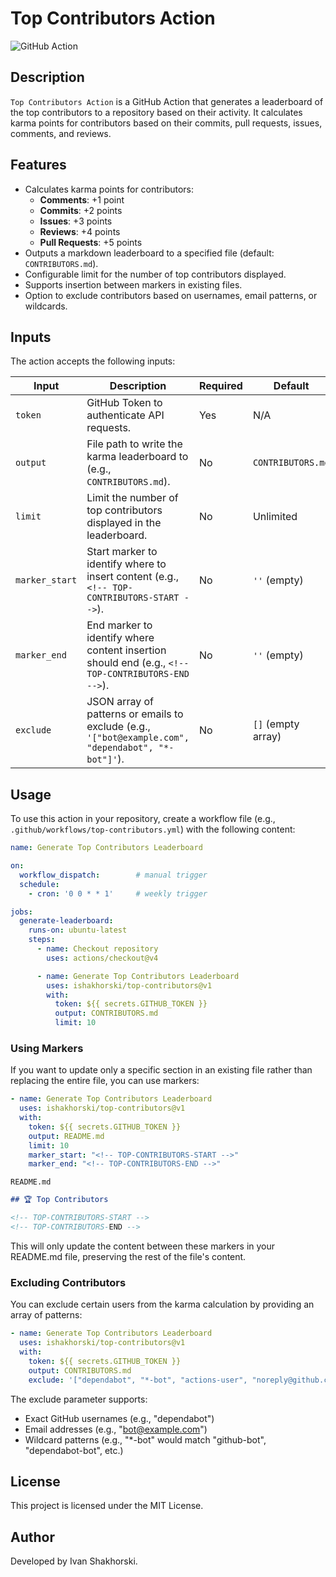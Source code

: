 ﻿# Top Contributors Action

![GitHub Action](https://img.shields.io/badge/GitHub-Action-blue?logo=github)

## Description

`Top Contributors Action` is a GitHub Action that generates a leaderboard of the top contributors to a repository based on their activity. It calculates karma points for contributors based on their commits, pull requests, issues, comments, and reviews.

## Features

- Calculates karma points for contributors:
    - **Comments**: +1 point
    - **Commits**: +2 points
    - **Issues**: +3 points
    - **Reviews**: +4 points
    - **Pull Requests**: +5 points
- Outputs a markdown leaderboard to a specified file (default: `CONTRIBUTORS.md`).
- Configurable limit for the number of top contributors displayed.
- Supports insertion between markers in existing files.
- Option to exclude contributors based on usernames, email patterns, or wildcards.

## Inputs

The action accepts the following inputs:

| Input          | Description                                                                                         | Required | Default     |
|----------------|-----------------------------------------------------------------------------------------------------|----------|-------------|
| `token`        | GitHub Token to authenticate API requests.                                                          | Yes      | N/A         |
| `output`       | File path to write the karma leaderboard to (e.g., `CONTRIBUTORS.md`).                              | No       | `CONTRIBUTORS.md` |
| `limit`        | Limit the number of top contributors displayed in the leaderboard.                                  | No       | Unlimited   |
| `marker_start` | Start marker to identify where to insert content (e.g., `<!-- TOP-CONTRIBUTORS-START -->`).         | No       | `''` (empty) |
| `marker_end`   | End marker to identify where content insertion should end (e.g., `<!-- TOP-CONTRIBUTORS-END -->`).  | No       | `''` (empty) |
| `exclude`      | JSON array of patterns or emails to exclude (e.g., `'["bot@example.com", "dependabot", "*-bot"]'`). | No       | `[]` (empty array) |

## Usage

To use this action in your repository, create a workflow file (e.g., `.github/workflows/top-contributors.yml`) with the following content:

```yaml
name: Generate Top Contributors Leaderboard

on:
  workflow_dispatch:        # manual trigger
  schedule:                    
    - cron: '0 0 * * 1'     # weekly trigger

jobs:
  generate-leaderboard:
    runs-on: ubuntu-latest
    steps:
      - name: Checkout repository
        uses: actions/checkout@v4

      - name: Generate Top Contributors Leaderboard
        uses: ishakhorski/top-contributors@v1
        with:
          token: ${{ secrets.GITHUB_TOKEN }}
          output: CONTRIBUTORS.md
          limit: 10
```

### Using Markers

If you want to update only a specific section in an existing file rather than replacing the entire file, you can use markers:

```yaml
- name: Generate Top Contributors Leaderboard
  uses: ishakhorski/top-contributors@v1
  with:
    token: ${{ secrets.GITHUB_TOKEN }}
    output: README.md
    limit: 10
    marker_start: "<!-- TOP-CONTRIBUTORS-START -->"
    marker_end: "<!-- TOP-CONTRIBUTORS-END -->"
```

`README.md`
```markdown
## 🏆 Top Contributors

<!-- TOP-CONTRIBUTORS-START -->
<!-- TOP-CONTRIBUTORS-END -->
```

This will only update the content between these markers in your README.md file, preserving the rest of the file's content.

### Excluding Contributors

You can exclude certain users from the karma calculation by providing an array of patterns:

```yaml
- name: Generate Top Contributors Leaderboard
  uses: ishakhorski/top-contributors@v1
  with:
    token: ${{ secrets.GITHUB_TOKEN }}
    output: CONTRIBUTORS.md
    exclude: '["dependabot", "*-bot", "actions-user", "noreply@github.com"]'
```

The exclude parameter supports:
- Exact GitHub usernames (e.g., "dependabot")
- Email addresses (e.g., "bot@example.com")
- Wildcard patterns (e.g., "*-bot" would match "github-bot", "dependabot-bot", etc.)

## License

This project is licensed under the MIT License.

## Author

Developed by Ivan Shakhorski.
